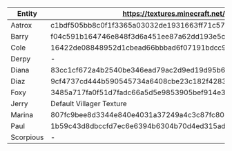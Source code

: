 | Entity    | https://textures.minecraft.net/texture/                          |
|-----------|------------------------------------------------------------------|
| Aatrox    | c1bdf505bb8c0f1f3365a03032de1931663ff71c57e022558de312b8f1b5c445 |
| Barry     | f04c591b164746e848f3d6a451ee87a62dd193e5c45e94ed78e72df119aca426 |
| Cole      | 16422de08848952d1cbead66bbbad6f07191bdcc952f3d1036aeb0c22938f39b |
| Derpy     | -                                                                |
| Diana	    | 83cc1cf672a4b2540be346ead79ac2d9ed19d95b6075bf95be0b6d0da61377be |
| Diaz	    | 9cf4737cd444b590545734a6408cbe23c182f4283f167a3e3c09532ccbef17f9 |
| Foxy	    | 3485a717fa0f51d7fadc66a5d5e9853905bef914e3b2848a2f128e63d2db87   |
| Jerry     | Default Villager Texture                                         |
| Marina    | 807fc9bee8d3344e840e4031a37249a4c3c87fc80cf16432cc5c2153d1f9c53d |
| Paul	    | 1b59c43d8dbccfd7ec6e6394b6304b70d4ed315add0494ee77c733f41818c73a |
| Scorpious | -                                                                |